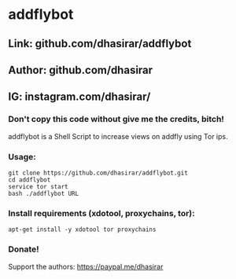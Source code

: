 # addflybot
## Link: github.com/dhasirar/addflybot
## Author: github.com/dhasirar
## IG: instagram.com/dhasirar/
### Don't copy this code without give me the credits, bitch! 
addflybot is a Shell Script to increase views on addfly using Tor ips.

### Usage:
```
git clone https://github.com/dhasirar/addflybot.git
cd addflybot
service tor start
bash ./addflybot URL
```

### Install requirements (xdotool, proxychains, tor):

```
apt-get install -y xdotool tor proxychains 
```


### Donate!
Support the authors:
https://paypal.me/dhasirar
